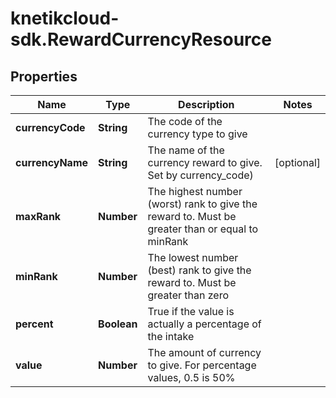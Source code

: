 # knetikcloud-sdk.RewardCurrencyResource

## Properties
Name | Type | Description | Notes
------------ | ------------- | ------------- | -------------
**currencyCode** | **String** | The code of the currency type to give | 
**currencyName** | **String** | The name of the currency reward to give.  Set by currency_code) | [optional] 
**maxRank** | **Number** | The highest number (worst) rank to give the reward to. Must be greater than or equal to minRank | 
**minRank** | **Number** | The lowest number (best) rank to give the reward to. Must be greater than zero | 
**percent** | **Boolean** | True if the value is actually a percentage of the intake | 
**value** | **Number** | The amount of currency to give. For percentage values, 0.5 is 50% | 



